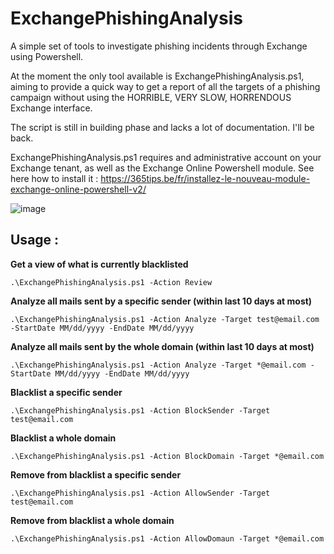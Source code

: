 # ExchangePhishingAnalysis
A simple set of tools to investigate phishing incidents through Exchange using Powershell.

At the moment the only tool available is ExchangePhishingAnalysis.ps1, aiming to provide a quick way to get a report of all the targets of a phishing campaign without using the HORRIBLE, VERY SLOW, HORRENDOUS Exchange interface.

The script is still in building phase and lacks a lot of documentation. I'll be back.

ExchangePhishingAnalysis.ps1 requires and administrative account on your Exchange tenant, as well as the Exchange Online Powershell module. See here how to install it : https://365tips.be/fr/installez-le-nouveau-module-exchange-online-powershell-v2/


![image](https://user-images.githubusercontent.com/39335291/137759835-f34e7de3-d90e-415d-8986-7ded1ff73a79.png)

## Usage :
**Get a view of what is currently blacklisted** 

`.\ExchangePhishingAnalysis.ps1 -Action Review`
 
**Analyze all mails sent by a specific sender (within last 10 days at most)**

`.\ExchangePhishingAnalysis.ps1 -Action Analyze -Target test@email.com -StartDate MM/dd/yyyy -EndDate MM/dd/yyyy`
 
**Analyze all mails sent by the whole domain (within last 10 days at most)**

`.\ExchangePhishingAnalysis.ps1 -Action Analyze -Target *@email.com -StartDate MM/dd/yyyy -EndDate MM/dd/yyyy`
 
**Blacklist a specific sender**

`.\ExchangePhishingAnalysis.ps1 -Action BlockSender -Target test@email.com`
 
**Blacklist a whole domain**

`.\ExchangePhishingAnalysis.ps1 -Action BlockDomain -Target *@email.com`
 
**Remove from blacklist a specific sender**

`.\ExchangePhishingAnalysis.ps1 -Action AllowSender -Target test@email.com`
 
**Remove from blacklist a whole domain**

`.\ExchangePhishingAnalysis.ps1 -Action AllowDomaun -Target *@email.com`
